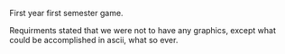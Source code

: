 First year first semester game.

Requirments stated that we were not to have any graphics, except what could be accomplished in ascii, what so ever.
